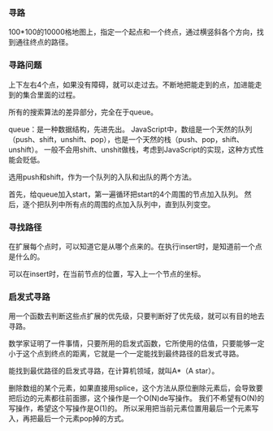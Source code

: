 ### 寻路
100*100的10000格地图上，指定一个起点和一个终点，通过横竖斜各个方向，找到通往终点的路径。

### 寻路问题
上下左右4个点，如果没有障碍，就可以走过去。不断地把能走到的点，加进能走到的集合里面的过程。


所有的搜索算法的差异部分，完全在于queue。

queue：是一种数据结构，先进先出。
JavaScript中，数组是一个天然的队列（push、shift，unshift、pop），也是一个天然的栈（push、pop，shift、unshift）。
一般不会用shift、unshit做栈，考虑到JavaScript的实现，这种方式性能会贬低。


选用push和shift，作为一个队列的入队和出队的两个方法。

首先，给queue加入start，第一遍循环把start的4个周围的节点加入队列。
然后，逐个把队列中所有点的周围的点加入队列中，直到队列变空。


### 寻找路径
在扩展每个点时，可以知道它是从哪个点来的。在执行insert时，是知道前一个点是什么的。

可以在insert时，在当前节点的位置，写入上一个节点的坐标。

### 启发式寻路
用一个函数去判断这些点扩展的优先级，只要判断好了优先级，就可以有目的地去寻路。

数学家证明了一件事情，只要所用的启发式函数，它所使用的估值，只要能够一定小于这个点到终点的距离，它就是一个一定能找到最终路径的启发式寻路。

能找到最优路径的启发式寻路，在计算机领域，就叫A*（A star）。

删除数组的某个元素，如果直接用splice，这个方法从原位删除元素后，会导致要把后边的元素都往前面挪，这个操作是一个O(N)de写操作。
我们不希望有O(N)的写操作，希望这个写操作是O(1)的。
所以采用把当前元素位置用最后一个元素写入，再把最后一个元素pop掉的方式。